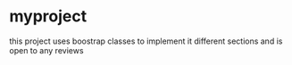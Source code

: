# myproject
this project uses boostrap classes to implement it different sections
and is open to any reviews
